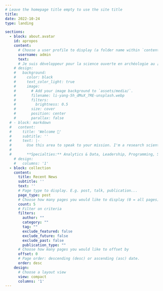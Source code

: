 ```yaml
---
# Leave the homepage title empty to use the site title
title:
date: 2022-10-24
type: landing

sections:
  - block: about.avatar
    id: apropos
    content:
      # Choose a user profile to display (a folder name within `content/authors/`)
      username: admin
      text:
      # Je suis développeur pour la science ouverte en archéologie au [LAMPEA](https://lampea.cnrs.fr), à la [MMSH](https://mmsh.fr) d'Aix-en-Provence, et enseignant en cartographie au sein du [Master Urba](https://master-urbanisme.www.univ-montp3.fr/fr/%C3%A9quipe/equipe-et-fonctionnement-p%C3%A9dagogique) de l'Université Paul Valéry à Montpellier. Je suis également le [créateur](https://mapper.fr/carnet/introducing-mapstodon/) de [mapstodon.space](https://mapstodon.space), une instance Mastodon multilingue dédiée à la cartographie qui rassemble aujourd'hui environ un millier de personnes. Je suis disponible pour réaliser des prestations [autour de la cartographie et de l'open data](https://mapper.fr/carnet/ips-geolocalise/) - [n'hésitez pas à me contacter](https://mapper.fr/#contact)!
    # design:
    #   background:
    #     color: black
    #     text_color_light: true
    #     image:
    #       # Add your image background to `assets/media/`.
    #       filename: li-yang-5h_dMuX_7RE-unsplash.webp
    #       filters:
    #         brightness: 0.5
    #       size: cover
    #       position: center
    #       parallax: false
  # - block: markdown
  #   content:
  #     title: 'Welcome 👋'
  #     subtitle: ''
  #     text: |-
  #       Use this area to speak to your mission. I'm a research scientist in the Moonshot team at DeepMind. I blog about machine learning, deep learning, and moonshots.
  #
  #       **Specialties:** Analytics & Data, Leadership, Programming, Strategic Planning, Writing & Editing
    # design:
    #   columns: '1'
  - block: collection
    content:
      title: Recent News
      subtitle: ''
      text: ''
      # Page type to display. E.g. post, talk, publication...
      page_type: post
      # Choose how many pages you would like to display (0 = all pages)
      count: 5
      # Filter on criteria
      filters:
        author: ""
        category: ""
        tag: ""
        exclude_featured: false
        exclude_future: false
        exclude_past: false
        publication_type: ""
      # Choose how many pages you would like to offset by
      offset: 0
      # Page order: descending (desc) or ascending (asc) date.
      order: desc
    design:
      # Choose a layout view
      view: compact
      columns: '1'
---
```

